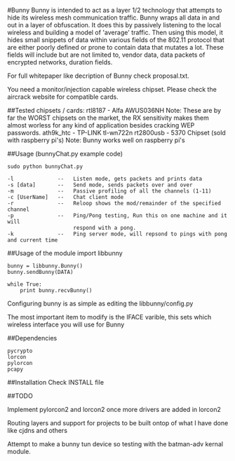 #Bunny
Bunny is intended to act as a layer 1/2 technology that attempts to hide its wireless mesh communication traffic.
Bunny wraps all data in and out in a layer of obfuscation. It does this by passively listening to 
the local wireless and building a model of 'average' traffic. Then using this model, it hides small 
snippets of data within various fields of the 802.11 protocol that are either poorly defined or 
prone to contain data that mutates a lot.  These fields will include but are not limited to, vendor 
data, data packets of encrypted networks, duration fields.


For full whitepaper like decription of Bunny check proposal.txt.


You need a monitor/injection capable wireless chipset.  Please check the aircrack website for 
compatible cards.


##Tested chipsets / cards:
	rtl8187		-	Alfa AWUS036NH
					Note: These are by far the WORST chipsets on the market, the RX sensitivity makes them almost worless for any kind of application besides cracking WEP passwords.
	ath9k_htc	-	TP-LINK tl-wn722n
	rt2800usb	-	5370 Chipset (sold with raspberry pi's)
					Note: Bunny works well on raspberry pi's

##Usage (bunnyChat.py example code)

	sudo python bunnyChat.py
	
	-l              --   Listen mode, gets packets and prints data
	-s [data]       --   Send mode, sends packets over and over
	-m              --   Passive profiling of all the channels (1-11)
	-c [UserName]   --   Chat client mode
	-r              --   Reloop shows the mod/remainder of the specified channel
	-p              --   Ping/Pong testing, Run this on one machine and it will
						 respond with a pong.
	-k              --   Ping server mode, will repsond to pings with pong and current time

##Usage of the module
	import libbunny
	
	bunny = libbunny.Bunny()
	bunny.sendBunny(DATA)

	while True:
		print bunny.recvBunny()

Configuring bunny is as simple as editing the libbunny/config.py

The most important item to modify is the IFACE varible, this sets which wireless interface you will use for Bunny


##Dependencies

	pycrypto
	lorcon
	pylorcon
	pcapy

##Installation
Check INSTALL file

##TODO

Implement pylorcon2 and lorcon2 once more drivers are added in lorcon2

Routing layers and support for projects to be built ontop of what I have done
like cjdns and others

Attempt to make a bunny tun device so testing with the batman-adv kernal module.
